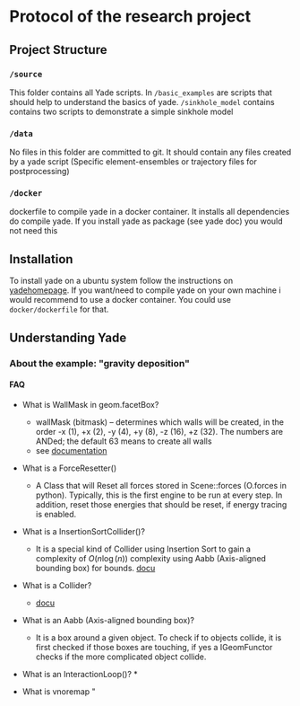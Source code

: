 # Protocol of the research project

## Project Structure

### `/source`
This folder contains all Yade scripts. In `/basic_examples` are 
scripts that should help to understand the basics of yade. `/sinkhole_model` contains
contains two scripts to demonstrate a simple sinkhole model
### `/data`
No files in this folder are committed to git. It should contain 
any files created by a yade script (Specific element-ensembles or
trajectory files for postprocessing)
### `/docker`
dockerfile to compile yade in a docker container. It installs all
dependencies do compile yade. If you install yade as package (see yade doc)
you would not need this

## Installation

To install yade on a ubuntu system follow the instructions on 
[yadehomepage](https://yade-dem.org/doc/installation.html).
If you want/need to compile yade on your own machine
i would recommend to use a docker container. You could use 
`docker/dockerfile` for that.

## Understanding Yade


### About the example: "gravity deposition"

#### FAQ

* What is WallMask in geom.facetBox?
	* wallMask (bitmask) – determines which walls will be created, in the order -x (1), +x (2), -y (4), +y (8), -z (16), +z (32). The numbers are ANDed; the default 63 means to create all walls
	* see [documentation](https://yade-dem.org/doc/yade.geom.html)

* What is a ForceResetter() 
	* A Class that will Reset all forces stored in Scene::forces (O.forces in python). Typically, this is the first engine to be run at every step. In addition, reset those energies that should be reset, if energy tracing is enabled.
* What is a InsertionSortCollider()?
	* It is a special kind of Collider using Insertion Sort to gain a complexity of $O(n \log(n))$ complexity using Aabb (Axis-aligned bounding box) for bounds. [docu](https://yade-dem.org/doc/yade.wrapper.html#yade.wrapper.InsertionSortCollider)

* What is a Collider?
	* [docu](https://yade-dem.org/doc/yade.wrapper.html#yade.wrapper.Collider)

* What is an Aabb (Axis-aligned bounding box)?
	* It is a box around a given object. To check if to objects collide, it is first checked if those boxes are touching, if yes a IGeomFunctor checks if the more complicated object collide.

* What is an InteractionLoop()?
	* 

* What is vnoremap <C-c> "

